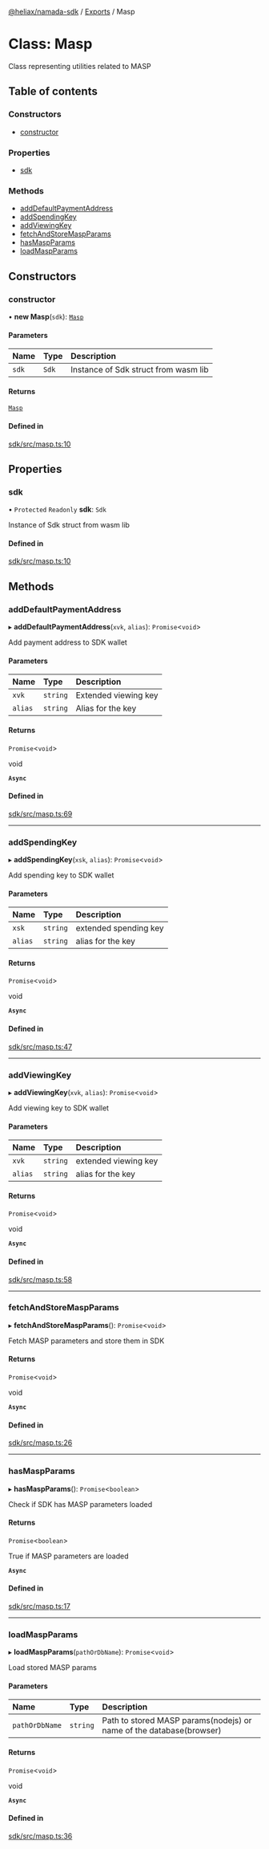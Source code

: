 [@heliax/namada-sdk](../README.md) / [Exports](../modules.md) / Masp

# Class: Masp

Class representing utilities related to MASP

## Table of contents

### Constructors

- [constructor](Masp.md#constructor)

### Properties

- [sdk](Masp.md#sdk)

### Methods

- [addDefaultPaymentAddress](Masp.md#adddefaultpaymentaddress)
- [addSpendingKey](Masp.md#addspendingkey)
- [addViewingKey](Masp.md#addviewingkey)
- [fetchAndStoreMaspParams](Masp.md#fetchandstoremaspparams)
- [hasMaspParams](Masp.md#hasmaspparams)
- [loadMaspParams](Masp.md#loadmaspparams)

## Constructors

### constructor

• **new Masp**(`sdk`): [`Masp`](Masp.md)

#### Parameters

| Name | Type | Description |
| :------ | :------ | :------ |
| `sdk` | `Sdk` | Instance of Sdk struct from wasm lib |

#### Returns

[`Masp`](Masp.md)

#### Defined in

[sdk/src/masp.ts:10](https://github.com/anoma/namada-interface/blob/13677070/packages/sdk/src/masp.ts#L10)

## Properties

### sdk

• `Protected` `Readonly` **sdk**: `Sdk`

Instance of Sdk struct from wasm lib

#### Defined in

[sdk/src/masp.ts:10](https://github.com/anoma/namada-interface/blob/13677070/packages/sdk/src/masp.ts#L10)

## Methods

### addDefaultPaymentAddress

▸ **addDefaultPaymentAddress**(`xvk`, `alias`): `Promise`\<`void`\>

Add payment address to SDK wallet

#### Parameters

| Name | Type | Description |
| :------ | :------ | :------ |
| `xvk` | `string` | Extended viewing key |
| `alias` | `string` | Alias for the key |

#### Returns

`Promise`\<`void`\>

void

**`Async`**

#### Defined in

[sdk/src/masp.ts:69](https://github.com/anoma/namada-interface/blob/13677070/packages/sdk/src/masp.ts#L69)

___

### addSpendingKey

▸ **addSpendingKey**(`xsk`, `alias`): `Promise`\<`void`\>

Add spending key to SDK wallet

#### Parameters

| Name | Type | Description |
| :------ | :------ | :------ |
| `xsk` | `string` | extended spending key |
| `alias` | `string` | alias for the key |

#### Returns

`Promise`\<`void`\>

void

**`Async`**

#### Defined in

[sdk/src/masp.ts:47](https://github.com/anoma/namada-interface/blob/13677070/packages/sdk/src/masp.ts#L47)

___

### addViewingKey

▸ **addViewingKey**(`xvk`, `alias`): `Promise`\<`void`\>

Add viewing key to SDK wallet

#### Parameters

| Name | Type | Description |
| :------ | :------ | :------ |
| `xvk` | `string` | extended viewing key |
| `alias` | `string` | alias for the key |

#### Returns

`Promise`\<`void`\>

void

**`Async`**

#### Defined in

[sdk/src/masp.ts:58](https://github.com/anoma/namada-interface/blob/13677070/packages/sdk/src/masp.ts#L58)

___

### fetchAndStoreMaspParams

▸ **fetchAndStoreMaspParams**(): `Promise`\<`void`\>

Fetch MASP parameters and store them in SDK

#### Returns

`Promise`\<`void`\>

void

**`Async`**

#### Defined in

[sdk/src/masp.ts:26](https://github.com/anoma/namada-interface/blob/13677070/packages/sdk/src/masp.ts#L26)

___

### hasMaspParams

▸ **hasMaspParams**(): `Promise`\<`boolean`\>

Check if SDK has MASP parameters loaded

#### Returns

`Promise`\<`boolean`\>

True if MASP parameters are loaded

**`Async`**

#### Defined in

[sdk/src/masp.ts:17](https://github.com/anoma/namada-interface/blob/13677070/packages/sdk/src/masp.ts#L17)

___

### loadMaspParams

▸ **loadMaspParams**(`pathOrDbName`): `Promise`\<`void`\>

Load stored MASP params

#### Parameters

| Name | Type | Description |
| :------ | :------ | :------ |
| `pathOrDbName` | `string` | Path to stored MASP params(nodejs) or name of the database(browser) |

#### Returns

`Promise`\<`void`\>

void

**`Async`**

#### Defined in

[sdk/src/masp.ts:36](https://github.com/anoma/namada-interface/blob/13677070/packages/sdk/src/masp.ts#L36)
